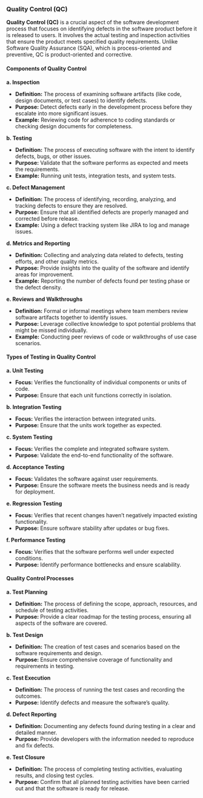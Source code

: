 ### Quality Control (QC)

**Quality Control (QC)** is a crucial aspect of the software development process that focuses on identifying defects in the software product before it is released to users. It involves the actual testing and inspection activities that ensure the product meets specified quality requirements. Unlike Software Quality Assurance (SQA), which is process-oriented and preventive, QC is product-oriented and corrective.

#### **Components of Quality Control**

**a. Inspection**

- **Definition:** The process of examining software artifacts (like code, design documents, or test cases) to identify defects.
- **Purpose:** Detect defects early in the development process before they escalate into more significant issues.
- **Example:** Reviewing code for adherence to coding standards or checking design documents for completeness.

**b. Testing**

- **Definition:** The process of executing software with the intent to identify defects, bugs, or other issues.
- **Purpose:** Validate that the software performs as expected and meets the requirements.
- **Example:** Running unit tests, integration tests, and system tests.

**c. Defect Management**

- **Definition:** The process of identifying, recording, analyzing, and tracking defects to ensure they are resolved.
- **Purpose:** Ensure that all identified defects are properly managed and corrected before release.
- **Example:** Using a defect tracking system like JIRA to log and manage issues.

**d. Metrics and Reporting**

- **Definition:** Collecting and analyzing data related to defects, testing efforts, and other quality metrics.
- **Purpose:** Provide insights into the quality of the software and identify areas for improvement.
- **Example:** Reporting the number of defects found per testing phase or the defect density.

**e. Reviews and Walkthroughs**

- **Definition:** Formal or informal meetings where team members review software artifacts together to identify issues.
- **Purpose:** Leverage collective knowledge to spot potential problems that might be missed individually.
- **Example:** Conducting peer reviews of code or walkthroughs of use case scenarios.

#### **Types of Testing in Quality Control**

**a. Unit Testing**

- **Focus:** Verifies the functionality of individual components or units of code.
- **Purpose:** Ensure that each unit functions correctly in isolation.

**b. Integration Testing**

- **Focus:** Verifies the interaction between integrated units.
- **Purpose:** Ensure that the units work together as expected.

**c. System Testing**

- **Focus:** Verifies the complete and integrated software system.
- **Purpose:** Validate the end-to-end functionality of the software.

**d. Acceptance Testing**

- **Focus:** Validates the software against user requirements.
- **Purpose:** Ensure the software meets the business needs and is ready for deployment.

**e. Regression Testing**

- **Focus:** Verifies that recent changes haven’t negatively impacted existing functionality.
- **Purpose:** Ensure software stability after updates or bug fixes.

**f. Performance Testing**

- **Focus:** Verifies that the software performs well under expected conditions.
- **Purpose:** Identify performance bottlenecks and ensure scalability.

#### **Quality Control Processes**

**a. Test Planning**

- **Definition:** The process of defining the scope, approach, resources, and schedule of testing activities.
- **Purpose:** Provide a clear roadmap for the testing process, ensuring all aspects of the software are covered.

**b. Test Design**

- **Definition:** The creation of test cases and scenarios based on the software requirements and design.
- **Purpose:** Ensure comprehensive coverage of functionality and requirements in testing.

**c. Test Execution**

- **Definition:** The process of running the test cases and recording the outcomes.
- **Purpose:** Identify defects and measure the software’s quality.

**d. Defect Reporting**

- **Definition:** Documenting any defects found during testing in a clear and detailed manner.
- **Purpose:** Provide developers with the information needed to reproduce and fix defects.

**e. Test Closure**

- **Definition:** The process of completing testing activities, evaluating results, and closing test cycles.
- **Purpose:** Confirm that all planned testing activities have been carried out and that the software is ready for release.

